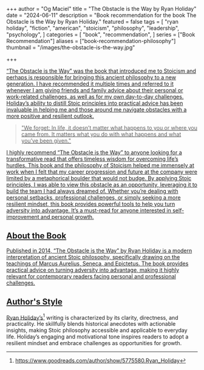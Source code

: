 +++
author = "Og Maciel"
title = "The Obstacle is the Way by Ryan Holiday"
date = "2024-06-11"
description = "Book recommendation for the book The Obstacle is the Way by Ryan Holiday."
featured = false
tags = [
    "ryan holiday",
    "fiction",
    "american",
    "stoicism",
    "philosophy",
    "leadership",
    "psychology",
]
categories = [
    "book",
    "recommendation",
]
series = ["Book Recommendation"]
aliases = ["book-recommendation-philosophy"]
thumbnail = "/images/the-obstacle-is-the-way.jpg"

+++

<a href="https://amzn.to/3RiPkNp" rel="nofollow" target="_blank">“The Obstacle is the Way” was the book that introduced me to Stoicism and perhaps is responsible for bringing this ancient philosophy to a new generation. I have recommended it multiple times and referred to it whenever I am giving friends and family advice about their personal or work-related challenges, as well as for my own day-to-day challenges. Holiday’s ability to distill Stoic principles into practical advice has been invaluable in helping me and those around me navigate obstacles with a more positive and resilient outlook.

> "We forget: In life, it doesn’t matter what happens to you or where you came from. It matters what you do with what happens and what you’ve been given."

I highly recommend “The Obstacle is the Way” to anyone looking for a transformative read that offers timeless wisdom for overcoming life’s hurdles. This book and the philosophy of Stoicism helped me immensely at work when I felt that my career progression and future at the company were limited by a metaphorical boulder that would not budge. By applying Stoic principles, I was able to view this obstacle as an opportunity, leveraging it to build the team I had always dreamed of. Whether you’re dealing with personal setbacks, professional challenges, or simply seeking a more resilient mindset, this book provides powerful tools to help you turn adversity into advantage. It’s a must-read for anyone interested in self-improvement and personal growth.
<!--more-->

## About the Book

Published in 2014, “The Obstacle is the Way” by Ryan Holiday is a modern interpretation of ancient Stoic philosophy, specifically drawing on the teachings of Marcus Aurelius, Seneca, and Epictetus. The book provides practical advice on turning adversity into advantage, making it highly relevant for contemporary readers facing personal and professional challenges.

## Author's Style

Ryan Holiday’s[^1] writing is characterized by its clarity, directness, and practicality. He skillfully blends historical anecdotes with actionable insights, making Stoic philosophy accessible and applicable to everyday life. Holiday’s engaging and motivational tone inspires readers to adopt a resilient mindset and embrace challenges as opportunities for growth.

[^1]: https://www.goodreads.com/author/show/5775580.Ryan_Holiday
